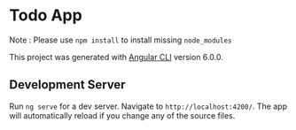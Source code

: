 # Todo App

Note : Please use `npm install` to install missing `node_modules`

This project was generated with [Angular CLI](https://github.com/angular/angular-cli) version 6.0.0.

## Development Server

Run `ng serve` for a dev server. Navigate to `http://localhost:4200/`. The app will automatically reload if you change any of the source files.


